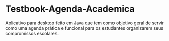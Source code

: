 # Testbook-Agenda-Academica
Aplicativo para desktop feito em Java que tem como objetivo geral de servir como uma agenda prática e funcional para os estudantes organizarem seus compromissos escolares.
